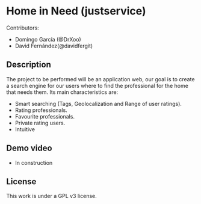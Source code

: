 # Home in Need (justservice)
Contributors:
- Domingo García (@DrXoo)
- David Fernández(@davidfergit)

## Description
The project to be performed will be an application web, our goal is to create a search engine for our users where to find the professional for the home that needs them. Its main characteristics are:
- Smart searching (Tags, Geolocalization and Range of user ratings).
- Rating professionals.
- Favourite professionals.
- Private rating users.
- Intuitive

## Demo video
- In construction

## License
This work is under a GPL v3 license.
